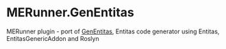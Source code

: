 # MERunner.GenEntitas
MERunner plugin - port of [GenEntitas](https://github.com/c0ffeeartc/GenEntitas), Entitas code generator using Entitas, EntitasGenericAddon and Roslyn
